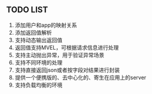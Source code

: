 TODO LIST
---

1. 添加用户和app的映射关系
2. 添加返回值解析
3. 支持动态输出返回值
4. 返回值支持MVEL，可根据请求信息进行处理
5. 支持主动抛出异常，用于验证异常场景
6. 支持不同环境的处理
7. 支持直接返回json或者按字段对结果进行封装
8. 提供一个便携版的、去中心化的、寄生在应用上的server
9. 支持负载均衡的环境